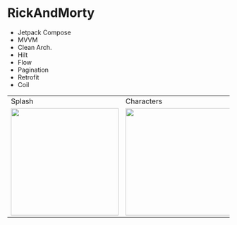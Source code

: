 # RickAndMorty
- Jetpack Compose
- MVVM
- Clean Arch.
- Hilt
- Flow
- Pagination
- Retrofit
- Coil

<table>
        <tr> 
            <td>Splash</td>
            <td>Characters</td>
            <td>Character Detail</td>
        </tr>
        <tr> 
            <td><img width="244" alt="" src="https://github.com/kdrblt/RickAndMorty/assets/132228860/e9885e47-6db1-4bd0-b406-eff3bd52687f"></td>
            <td><img width="244" alt="" src="https://github.com/kdrblt/RickAndMorty/assets/132228860/df5c61e1-3041-4221-a96b-e01be8c9c1f0"></td></td>
            <td><img width="244" alt="" src="https://github.com/kdrblt/RickAndMorty/assets/132228860/272f3f84-03f9-4899-9c0c-2fae96cf746b"></td>
        </tr>
        
</table>
